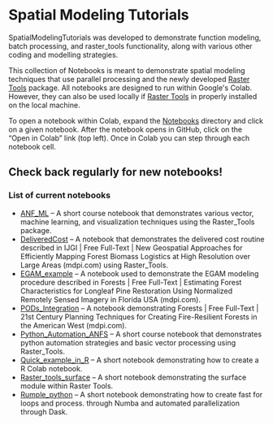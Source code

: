 # Spatial Modeling Tutorials
SpatialModelingTutorials was developed to demonstrate function modeling, batch processing, and raster_tools functionality, along with various other coding and modelling strategies.

This collection of Notebooks is meant to demonstrate spatial modeling techniques that use parallel processing and the newly developed [Raster Tools](https://github.com/UM-RMRS/raster_tools) package. All notebooks are designed to run within Google's Colab. However, they can also be used locally if [Raster Tools](https://github.com/UM-RMRS/raster_tools) in properly installed on the local machine.

To open a notebook within Colab, expand the [Notebooks](/Notebooks) directory and click on a given notebook. After the notebook opens in GitHub, click on the “Open in Colab” link (top left). Once in Colab you can step through each notebook cell.

## Check back regularly for new notebooks!

### List of current notebooks

- [ANF_ML](/Notebooks/ANF_ML.ipynb) – A short course notebook that demonstrates various vector, machine learning, and visualization techniques using the Raster_Tools package.
- [DeliveredCost](/Notebooks/DeliveredCost.ipynb) – A notebook that demonstrates the delivered cost routine described in IJGI | Free Full-Text | New Geospatial Approaches for Efficiently Mapping Forest Biomass Logistics at High Resolution over Large Areas (mdpi.com) using Raster_Tools.
- [EGAM_example](/Notebooks/EGAM_example.ipynb) – A notebook used to demonstrate the EGAM modeling procedure described in Forests | Free Full-Text | Estimating Forest Characteristics for Longleaf Pine Restoration Using Normalized Remotely Sensed Imagery in Florida USA (mdpi.com).
- [PODs_Integration](/Notebooks/PODs_Integration.ipynb) – A notebook demonstrating Forests | Free Full-Text | 21st Century Planning Techniques for Creating Fire-Resilient Forests in the American West (mdpi.com).
- [Python_Automation_ANFS](/Notebooks/Python_Automation_ANFS.ipynb) – A short course notebook that demonstrates python automation strategies and basic vector processing using Raster_Tools.
- [Quick_example_in_R](/Notebooks/quick_example_in_R.ipynb) – A short notebook demonstrating how to create a R Colab notebook.
- [Raster_tools_surface](/Notebooks/raster_tools_surface.ipynb) – A short notebook demonstrating the surface module within Raster Tools.
- [Rumple_python](/Notebooks/rumple_python.ipynb) – A short notebook demonstrating how to create fast for loops and process. through Numba and automated parallelization through Dask.
